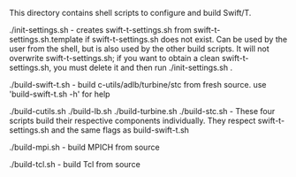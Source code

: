 
This directory contains shell scripts to configure and build Swift/T.

./init-settings.sh -
creates swift-t-settings.sh from
swift-t-settings.sh.template if swift-t-settings.sh does not exist.
Can be used by the user from the shell, but is also used by the other
build scripts.  It will not overwrite swift-t-settings.sh; if you want
to obtain a clean swift-t-settings.sh, you must delete it and then run
./init-settings.sh .

./build-swift-t.sh - build c-utils/adlb/turbine/stc from fresh source.
                     use 'build-swift-t.sh -h' for help

./build-cutils.sh
./build-lb.sh
./build-turbine.sh
./build-stc.sh -
These four scripts build their respective components individually.
They respect swift-t-settings.sh and the same flags as build-swift-t.sh

./build-mpi.sh - build MPICH from source

./build-tcl.sh - build Tcl from source
